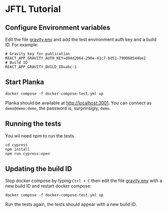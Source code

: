 # JFTL Tutorial

## Configure Environment variables

Edit the file [gravity.env](./gravity.env) and add the test environment auth key and a build ID. For example:

```
# Gravity key for publication
REACT_APP_GRAVITY_AUTH_KEY=d04d2064-290e-41c7-bd51-790068544be2
# Build ID
REACT_APP_GRAVITY_BUILD_ID=abc-1
```

## Start Planka

```shell
docker compose -f docker-compose-test.yml up
```

Planka should be available at [http://localhost:3001](http://localhost:3001).
You can connect as `demo@demo.demo`, the password is, surprinsigly, `demo`.

## Running the tests

You wil need npm to run the tests

```shell
cd cypress
npm install
npm run cypress:open
```

## Updating the build ID

Stop docker compose by typing `Ctrl + C` then edit the file [gravity.env](./gravity.env) with a new build ID and restart docker compose:

```shell
docker compose -f docker-compose-test.yml up
```

Run the tests again, the tests should appear with a new build ID.
